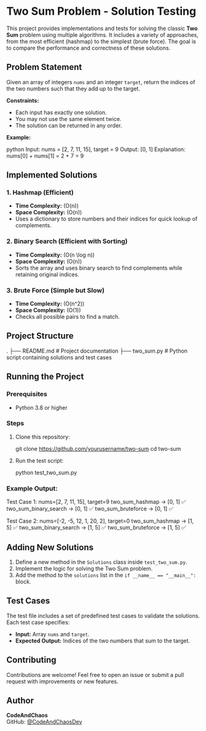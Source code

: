 # Two Sum Problem - Solution Testing

This project provides implementations and tests for solving the classic **Two Sum** problem using multiple algorithms. It includes a variety of approaches, from the most efficient (hashmap) to the simplest (brute force). The goal is to compare the performance and correctness of these solutions.

## Problem Statement

Given an array of integers `nums` and an integer `target`, return the indices of the two numbers such that they add up to the target.

**Constraints:**
- Each input has exactly one solution.
- You may not use the same element twice.
- The solution can be returned in any order.

**Example:**

python
Input: nums = [2, 7, 11, 15], target = 9
Output: [0, 1]
Explanation: nums[0] + nums[1] = 2 + 7 = 9



## Implemented Solutions

### 1. **Hashmap (Efficient)**
- **Time Complexity:** \(O(n)\)
- **Space Complexity:** \(O(n)\)
- Uses a dictionary to store numbers and their indices for quick lookup of complements.

### 2. **Binary Search (Efficient with Sorting)**
- **Time Complexity:** \(O(n \log n)\)
- **Space Complexity:** \(O(n)\)
- Sorts the array and uses binary search to find complements while retaining original indices.

### 3. **Brute Force (Simple but Slow)**
- **Time Complexity:** \(O(n^2)\)
- **Space Complexity:** \(O(1)\)
- Checks all possible pairs to find a match.



## Project Structure


.
├── README.md         # Project documentation
├── two_sum.py   # Python script containing solutions and test cases



## Running the Project

### Prerequisites
- Python 3.8 or higher

### Steps
1. Clone this repository:

   git clone https://github.com/yourusername/two-sum
   cd two-sum


2. Run the test script:
  
   python test_two_sum.py
  

### Example Output:

Test Case 1: nums=[2, 7, 11, 15], target=9
  two_sum_hashmap -> [0, 1] ✅
  two_sum_binary_search -> [0, 1] ✅
  two_sum_bruteforce -> [0, 1] ✅

Test Case 2: nums=[-2, -5, 12, 1, 20, 2], target=0
  two_sum_hashmap -> [1, 5] ✅
  two_sum_binary_search -> [1, 5] ✅
  two_sum_bruteforce -> [1, 5] ✅




## Adding New Solutions

1. Define a new method in the `Solutions` class inside `test_two_sum.py`.
2. Implement the logic for solving the Two Sum problem.
3. Add the method to the `solutions` list in the `if __name__ == "__main__":` block.



## Test Cases

The test file includes a set of predefined test cases to validate the solutions. Each test case specifies:
- **Input:** Array `nums` and `target`.
- **Expected Output:** Indices of the two numbers that sum to the target.



## Contributing

Contributions are welcome! Feel free to open an issue or submit a pull request with improvements or new features.


## Author

**CodeAndChaos**  
GitHub: [@CodeAndChaosDev](https://github.com/CodeAndChaosDev)  

